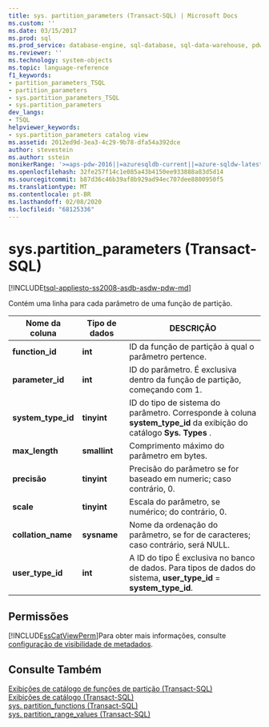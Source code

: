 ```yaml
---
title: sys. partition_parameters (Transact-SQL) | Microsoft Docs
ms.custom: ''
ms.date: 03/15/2017
ms.prod: sql
ms.prod_service: database-engine, sql-database, sql-data-warehouse, pdw
ms.reviewer: ''
ms.technology: system-objects
ms.topic: language-reference
f1_keywords:
- partition_parameters_TSQL
- partition_parameters
- sys.partition_parameters_TSQL
- sys.partition_parameters
dev_langs:
- TSQL
helpviewer_keywords:
- sys.partition_parameters catalog view
ms.assetid: 2012ed9d-3ea3-4c29-9b78-dfa54a392dce
author: stevestein
ms.author: sstein
monikerRange: '>=aps-pdw-2016||=azuresqldb-current||=azure-sqldw-latest||>=sql-server-2016||=sqlallproducts-allversions||>=sql-server-linux-2017||=azuresqldb-mi-current'
ms.openlocfilehash: 32fe257f14c1e085a43b4150ee933888a83d5d14
ms.sourcegitcommit: b87d36c46b39af8b929ad94ec707dee8800950f5
ms.translationtype: MT
ms.contentlocale: pt-BR
ms.lasthandoff: 02/08/2020
ms.locfileid: "68125336"
---
```

# <a name="syspartition_parameters-transact-sql"></a>sys.partition_parameters (Transact-SQL)
[!INCLUDE[tsql-appliesto-ss2008-asdb-asdw-pdw-md](../../includes/tsql-appliesto-ss2008-all-md.md)]

  Contém uma linha para cada parâmetro de uma função de partição.  
  
|Nome da coluna|Tipo de dados|DESCRIÇÃO|  
|-----------------|---------------|-----------------|  
|**function_id**|**int**|ID da função de partição à qual o parâmetro pertence.|  
|**parameter_id**|**int**|ID do parâmetro. É exclusiva dentro da função de partição, começando com 1.|  
|**system_type_id**|**tinyint**|ID do tipo de sistema do parâmetro. Corresponde à coluna **system_type_id** da exibição do catálogo **Sys. Types** .|  
|**max_length**|**smallint**|Comprimento máximo do parâmetro em bytes.|  
|**precisão**|**tinyint**|Precisão do parâmetro se for baseado em numeric; caso contrário, 0.|  
|**scale**|**tinyint**|Escala do parâmetro, se numérico; do contrário, 0.|  
|**collation_name**|**sysname**|Nome da ordenação do parâmetro, se for de caracteres; caso contrário, será NULL.|  
|**user_type_id**|**int**|A ID do tipo É exclusiva no banco de dados. Para tipos de dados do sistema, **user_type_id** = **system_type_id**.|  
  
## <a name="permissions"></a>Permissões  
 [!INCLUDE[ssCatViewPerm](../../includes/sscatviewperm-md.md)]Para obter mais informações, consulte [configuração de visibilidade de metadados](../../relational-databases/security/metadata-visibility-configuration.md).  
  
## <a name="see-also"></a>Consulte Também  
 [Exibições de catálogo de funções de partição &#40;Transact-SQL&#41;](../../relational-databases/system-catalog-views/partition-function-catalog-views-transact-sql.md)   
 [Exibições de catálogo &#40;Transact-SQL&#41;](../../relational-databases/system-catalog-views/catalog-views-transact-sql.md)   
 [sys. partition_functions &#40;Transact-SQL&#41;](../../relational-databases/system-catalog-views/sys-partition-functions-transact-sql.md)   
 [sys. partition_range_values &#40;Transact-SQL&#41;](../../relational-databases/system-catalog-views/sys-partition-range-values-transact-sql.md)  
  
  
